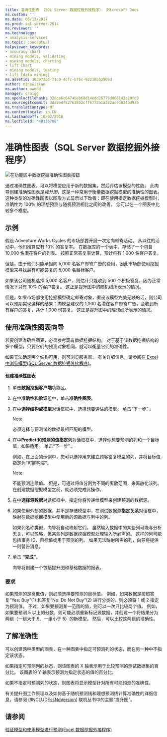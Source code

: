 ```yaml
---
title: 准确性图表 （SQL Server 数据挖掘外接程序） |Microsoft Docs
ms.custom: ''
ms.date: 06/13/2017
ms.prod: sql-server-2014
ms.reviewer: ''
ms.technology:
- analysis-services
ms.topic: conceptual
helpviewer_keywords:
- accuracy chart
- mining models, validating
- mining models, charting
- lift chart
- mining models, testing
- lift [data mining]
ms.assetid: 303973b4-71c0-4cfc-b7bc-92218b52509d
author: minewiskan
ms.author: owend
manager: craigg
ms.openlocfilehash: 328ce6c6474beb68d14edd26779d868142a29fd0
ms.sourcegitcommit: 3da2edf82763852cff6772a1a282ace3034b4936
ms.translationtype: MT
ms.contentlocale: zh-CN
ms.lasthandoff: 10/02/2018
ms.locfileid: "48136788"
---
```

# <a name="accuracy-chart-sql-server-data-mining-add-ins"></a>准确性图表（SQL Server 数据挖掘外接程序）
  ![在功能区中数据挖掘准确性图表按钮](media/dmc-accchart.gif "在功能区中数据挖掘准确性图表按钮")  
  
 通过准确性图表，可以将模型应用于新的数据集，然后评估该模型的性能。 此向导创建准确性图表是*提升图*，这是一种常用于衡量数据挖掘模型的准确性的图表。 这种类型的准确性图表以图形方式显示以下改善：即在使用指定数据挖掘模型时，准确性为 100％ 的理想预测与随机预测相比之间的改善。 您可以在一个图表中比较多个模型。  
  
## <a name="example"></a>示例  
 假设 Adventure Works Cycles 的市场部要开展一次定向邮寄活动。 从以往的活动中，他们推算应有 10% 的答复率。 在数据库的一个表中，存储了一个包含 10,000 名潜在客户的列表。 按照正常答复率计算，预计将有 1,000 名客户答复。  
  
 但是，由于他们只能承担向 5,000 名客户邮寄广告的费用，因此市场部使用挖掘模型来寻找最有可能答复的 5,000 名目标客户。  
  
 如果该公司随机选择 5,000 名客户，则估计只能收到 500 个积极答复，因为正常情况下只有 10% 的客户答复。 这正是提升图中的随机线所表示的情况。  
  
 但是，如果市场部使用挖掘模型确定邮寄对象，假设该模型完美无缺的话，则公司可以预期实现这样的结果：向模型建议的 1,000 名潜在客户邮寄广告，会收到所有客户的答复，共计 1,000 份答复。 这正是提升图中的理想线所表示的情况。  
  
## <a name="using-the-accuracy-chart-wizard"></a>使用准确性图表向导  
 若要创建准确性图表，必须参考现有数据挖掘结构。 对于基于该数据挖掘结构的多个模型，只要它们的预测对象相同，就可以衡量它们的准确性。  
  
 如果无法确定哪个结构可用，则可浏览服务器。 有关详细信息，请参阅[在 Excel 中浏览模型&#40;SQL Server 数据挖掘外接程序&#41;](browsing-models-in-excel-sql-server-data-mining-add-ins.md)。  
  
#### <a name="to-create-an-accuracy-chart"></a>创建准确性图表  
  
1.  单击**数据挖掘客户端**功能区。  
  
2.  在中**准确性和验证**组中，单击**准确性图表**。  
  
3.  在中**选择结构或模型**对话框框中，选择想要评估的模型。 单击“下一步” 。  
  
    > [!NOTE]  
    >  必须选择与要测试的数据最相匹配的模型。  
  
4.  在中**Predict 和预测的值指定列**对话框框中，选择你想要预测的列和一个目标值，如果适用。 单击“下一步” 。  
  
     例如，在上面的示例中，您可以选择用来建立顾客答复模型的列，并将目标值指定为“可能购买”。  
  
    > [!NOTE]  
    >  不能预测连续值。 但是，可通过将值分割为不同的离散范围，来离散化该列。 在创建数据挖掘模型之前，就必须完成此操作。  
  
5.  在中**选择源数据**对话框框中，指定你将传递给模型来创建预测的数据源。  
  
6.  如果使用外部的数据，并不是存储模型中，在测试数据源**指定关系**对话框中，映射在数据挖掘模型中使用新的源数据与列中的列。  
  
     如果列名称类似，向导将自动映射它们。 虽然输入数据中的某些列可能与分析无关，可以忽略，但某些列是数据挖掘模型处理输入所必需的。 这样的列可能包括事务 ID、目标值或用于预测的列。 如果无法映射所需的列，向导将提供一则警告消息。  
  
7.  单击 **“完成”**。  
  
     向导将创建一个包括提升图和基础数据的报表。  
  
### <a name="requirements"></a>要求  
 如果预测的是离散值，则必须选择要预测的目标值。 例如，如果数据是按照答复“Yes: Buy”(1) 和答复“No: Do Not Buy”(2) 进行分类的，则必须将 1 或 2 指定为预测值。 不过，如果要预测某一范围的值，则可以一次只比较两个值。 例如，如果要预测 5 以上的分数，则可能必须重新标记源数据，并创建一个将结果分为两组（一组大于 5、一组小于 5）的新模型。 然后，可以比较这两组的准确性。  
  
## <a name="understanding-accuracy"></a>了解准确性  
 可以创建两种类型的图表，在一种图表中指定可预测列的状态，而在另一种中不指定该状态。  
  
 如果指定可预测列的状态，则该图表的 X 轴表示用于比较预测的测试数据集的百分比。 该图表的 Y 轴表示预测为指定状态的值的百分比。  
  
 如果不指定可预测列的状态，则图表将显示模型针对所有可能预测的准确性。  
  
 有关提升图工作原理以及如何基于随机预测线和理想预测线计算准确性的详细信息，请参阅 [!INCLUDE[ssNoVersion](../includes/ssnoversion-md.md)] 联机丛书中的主题“提升图”。  
  
## <a name="see-also"></a>请参阅  
 [验证模型和使用模型进行预测&#40;Excel 数据挖掘外接程序&#41;](validating-models-and-using-models-for-prediction-data-mining-add-ins-for-excel.md)  
  
  

